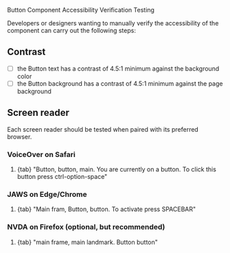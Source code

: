 Button Component Accessibility Verification Testing

Developers or designers wanting to manually verify the accessibility of the
component can carry out the following steps:

## Contrast

- [ ] the Button text has a contrast of 4.5:1 minimum against the background
      color
- [ ] the Button background has a contrast of 4.5:1 minimum against the page
      background

## Screen reader

Each screen reader should be tested when paired with its preferred browser.

### VoiceOver on Safari

1. {tab} "Button, button, main. You are currently on a button. To click this
   button press ctrl-option-space"

### JAWS on Edge/Chrome

1. {tab} "Main fram, Button, button. To activate press SPACEBAR"

### NVDA on Firefox (optional, but recommended)

1. {tab} "main frame, main landmark. Button button"
